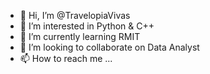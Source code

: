 - 👋 Hi, I’m @TravelopiaVivas
- 👀 I’m interested in Python & C++
- 🌱 I’m currently learning RMIT
- 💞️ I’m looking to collaborate on Data Analyst
- 📫 How to reach me ...

<!---
TravelopiaVivas/TravelopiaVivas is a ✨ special ✨ repository because its `README.md` (this file) appears on your GitHub profile.
You can click the Preview link to take a look at your changes.
--->
